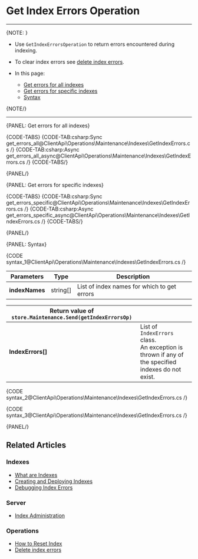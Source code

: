 # Get Index Errors Operation

---

{NOTE: }

* Use `GetIndexErrorsOperation` to return errors encountered during indexing.

* To clear index errors see [delete index errors](../../../../client-api/operations/maintenance/indexes/delete-index-errors). 

* In this page:
    * [Get errors for all indexes](../../../../client-api/operations/maintenance/indexes/get-index-errors#get-errors-for-all-indexes)
    * [Get errors for specific indexes](../../../../client-api/operations/maintenance/indexes/get-index-errors#get-errors-for-specific-indexes)
    * [Syntax](../../../../client-api/operations/maintenance/indexes/get-index-errors#syntax)

{NOTE/}

---

{PANEL: Get errors for all indexes}

{CODE-TABS}
{CODE-TAB:csharp:Sync get_errors_all@ClientApi\Operations\Maintenance\Indexes\GetIndexErrors.cs /}
{CODE-TAB:csharp:Async get_errors_all_async@ClientApi\Operations\Maintenance\Indexes\GetIndexErrors.cs /}
{CODE-TABS/}

{PANEL/}

{PANEL: Get errors for specific indexes}

{CODE-TABS}
{CODE-TAB:csharp:Sync get_errors_specific@ClientApi\Operations\Maintenance\Indexes\GetIndexErrors.cs /}
{CODE-TAB:csharp:Async get_errors_specific_async@ClientApi\Operations\Maintenance\Indexes\GetIndexErrors.cs /}
{CODE-TABS/}

{PANEL/}

{PANEL: Syntax}

{CODE syntax_1@ClientApi\Operations\Maintenance\Indexes\GetIndexErrors.cs /}

| Parameters | Type | Description |
| - | - | - |
| __indexNames__ | string[] | List of index names for which to get errors |

| Return value of `store.Maintenance.Send(getIndexErrorsOp)`| |
| - | - |
| __IndexErrors[]__ |  List of `IndexErrors` class.<br>An exception is thrown if any of the specified indexes do not exist. |

{CODE syntax_2@ClientApi\Operations\Maintenance\Indexes\GetIndexErrors.cs /}

{CODE syntax_3@ClientApi\Operations\Maintenance\Indexes\GetIndexErrors.cs /}

{PANEL/}

## Related Articles

### Indexes

- [What are Indexes](../../../../indexes/what-are-indexes)
- [Creating and Deploying Indexes](../../../../indexes/creating-and-deploying)
- [Debugging Index Errors](../../../../indexes/troubleshooting/debugging-index-errors)

### Server

- [Index Administration](../../../../server/administration/index-administration)

### Operations

- [How to Reset Index](../../../../client-api/operations/maintenance/indexes/reset-index)
- [Delete index errors](../../../../client-api/operations/maintenance/indexes/delete-index-errors)
